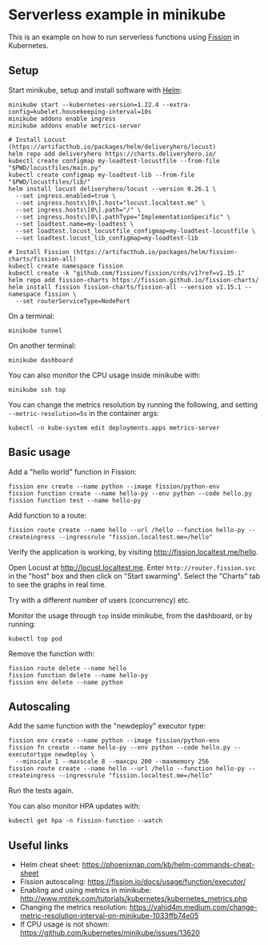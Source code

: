 # Serverless example in minikube

This is an example on how to run serverless functions using [Fission](https://fission.io) in Kubernetes.

## Setup

Start minikube, setup and install software with [Helm](https://helm.sh):
```
minikube start --kubernetes-version=1.22.4 --extra-config=kubelet.housekeeping-interval=10s
minikube addons enable ingress
minikube addons enable metrics-server

# Install Locust (https://artifacthub.io/packages/helm/deliveryhero/locust)
helm repo add deliveryhero https://charts.deliveryhero.io/
kubectl create configmap my-loadtest-locustfile --from-file "$PWD/locustfiles/main.py"
kubectl create configmap my-loadtest-lib --from-file "$PWD/locustfiles/lib/"
helm install locust deliveryhero/locust --version 0.26.1 \
  --set ingress.enabled=true \
  --set ingress.hosts\[0\].host="locust.localtest.me" \
  --set ingress.hosts\[0\].path="/" \
  --set ingress.hosts\[0\].pathType="ImplementationSpecific" \
  --set loadtest.name=my-loadtest \
  --set loadtest.locust_locustfile_configmap=my-loadtest-locustfile \
  --set loadtest.locust_lib_configmap=my-loadtest-lib

# Install Fission (https://artifacthub.io/packages/helm/fission-charts/fission-all)
kubectl create namespace fission
kubectl create -k "github.com/fission/fission/crds/v1?ref=v1.15.1"
helm repo add fission-charts https://fission.github.io/fission-charts/
helm install fission fission-charts/fission-all --version v1.15.1 --namespace fission \
  --set routerServiceType=NodePort
```

On a terminal:
```
minikube tunnel
```

On another terminal:
```
minikube dashboard
```

You can also monitor the CPU usage inside minikube with:
```
minikube ssh top
```

You can change the metrics resolution by running the following, and setting `--metric-resolution=5s` in the container args:
```
kubectl -n kube-system edit deployments.apps metrics-server
```

## Basic usage

Add a "hello world" function in Fission:
```
fission env create --name python --image fission/python-env
fission function create --name hello-py --env python --code hello.py
fission function test --name hello-py
```

Add function to a route:
```
fission route create --name hello --url /hello --function hello-py --createingress --ingressrule "fission.localtest.me=/hello"
```

Verify the application is working, by visiting http://fission.localtest.me/hello.

Open Locust at http://locust.localtest.me. Enter `http://router.fission.svc` in the "host" box and then click on "Start swarming". Select the "Charts" tab to see the graphs in real time.

Try with a different number of users (concurrency) etc.

Monitor the usage through `top` inside minikube, from the dashboard, or by running:
```
kubectl top pod
```

Remove the function with:
```
fission route delete --name hello
fission function delete --name hello-py
fission env delete --name python
```

## Autoscaling

Add the same function with the "newdeploy" executor type:
```
fission env create --name python --image fission/python-env
fission fn create --name hello-py --env python --code hello.py --executortype newdeploy \
  --minscale 1 --maxscale 8 --maxcpu 200 --maxmemory 256
fission route create --name hello --url /hello --function hello-py --createingress --ingressrule "fission.localtest.me=/hello"
```

Run the tests again.

You can also monitor HPA updates with:
```
kubectl get hpa -n fission-function --watch
```

## Useful links

* Helm cheat sheet: https://phoenixnap.com/kb/helm-commands-cheat-sheet
* Fission autoscaling: https://fission.io/docs/usage/function/executor/
* Enabling and using metrics in minikube: http://www.mtitek.com/tutorials/kubernetes/kubernetes_metrics.php
* Changing the metrics resolution: https://vahid4m.medium.com/change-metric-resolution-interval-on-minikube-1033ffb74e05
* If CPU usage is not shown: https://github.com/kubernetes/minikube/issues/13620
